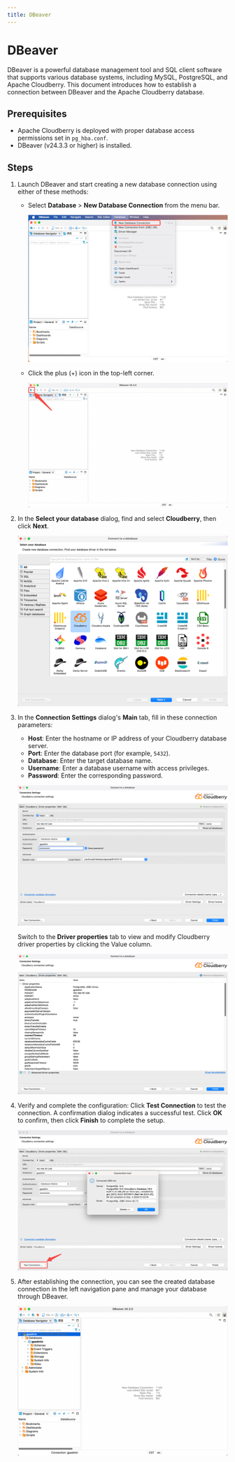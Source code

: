```yaml
---
title: DBeaver
---
```


# DBeaver

DBeaver is a powerful database management tool and SQL client software that supports various database systems, including MySQL, PostgreSQL, and Apache Cloudberry. This document introduces how to establish a connection between DBeaver and the Apache Cloudberry database.

## Prerequisites

- Apache Cloudberry is deployed with proper database access permissions set in `pg_hba.conf`.
- DBeaver (v24.3.3 or higher) is installed.

## Steps

1. Launch DBeaver and start creating a new database connection using either of these methods:

    - Select **Database** > **New Database Connection** from the menu bar.

        ![](/docs/media/dbeaver1.png)

    - Click the plus (+) icon in the top-left corner.

        ![](/docs/media/dbeaver2.png)

2. In the **Select your database** dialog, find and select **Cloudberry**, then click **Next**.

    ![](/docs/media/dbeaver3.png)

3. In the **Connection Settings** dialog's **Main** tab, fill in these connection parameters:

    - **Host**: Enter the hostname or IP address of your Cloudberry database server.
    - **Port**: Enter the database port (for example, `5432`).
    - **Database**: Enter the target database name.
    - **Username**: Enter a database username with access privileges.
    - **Password**: Enter the corresponding password.

    ![](/docs/media/dbeaver4.png)

    Switch to the **Driver properties** tab to view and modify Cloudberry driver properties by clicking the Value column.

    ![](/docs/media/dbeaver5.png)

4. Verify and complete the configuration: Click **Test Connection** to test the connection. A confirmation dialog indicates a successful test. Click **OK** to confirm, then click **Finish** to complete the setup.

    ![](/docs/media/dbeaver6.png)

5. After establishing the connection, you can see the created database connection in the left navigation pane and manage your database through DBeaver.

    ![](/docs/media/dbeaver7.png)
